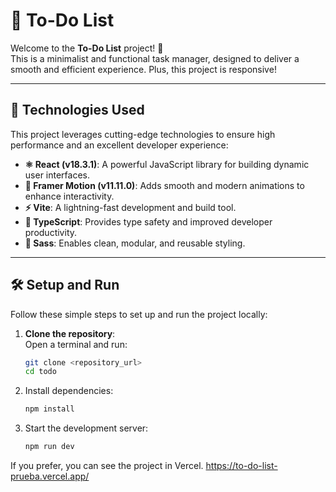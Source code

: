 # 📝 To-Do List

Welcome to the **To-Do List** project! 🎯  
This is a minimalist and functional task manager, designed to deliver a smooth and efficient experience.
Plus, this project is responsive!

---

## 🚀 Technologies Used

This project leverages cutting-edge technologies to ensure high performance and an excellent developer experience:

- **⚛️ React (v18.3.1)**: A powerful JavaScript library for building dynamic user interfaces.
- **💫 Framer Motion (v11.11.0)**: Adds smooth and modern animations to enhance interactivity.
- **⚡ Vite**: A lightning-fast development and build tool.
- **📘 TypeScript**: Provides type safety and improved developer productivity.
- **🎨 Sass**: Enables clean, modular, and reusable styling.

---

## 🛠️ Setup and Run

Follow these simple steps to set up and run the project locally:

1. **Clone the repository**:  
   Open a terminal and run:

   ```bash
   git clone <repository_url>
   cd todo
   ```

2. Install dependencies:

   ```bash
   npm install
   ```

3. Start the development server:

   ```bash
   npm run dev
   ```

If you prefer, you can see the project in Vercel.
https://to-do-list-prueba.vercel.app/
